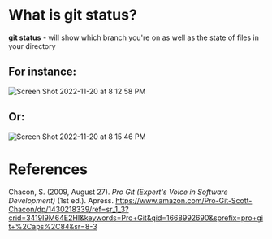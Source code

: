 # What is git status? 

**git status** - will show which branch you're on as well as the state of files in your directory

## For instance: 
![Screen Shot 2022-11-20 at 8 12 58 PM](https://user-images.githubusercontent.com/109105989/202938093-467d7d0a-b226-4650-9309-e65b6155cbed.png)
## Or: 
![Screen Shot 2022-11-20 at 8 15 46 PM](https://user-images.githubusercontent.com/109105989/202938457-1c93a17a-0f09-41d5-8210-d2aa2b483311.png)



# References 
Chacon, S. (2009, August 27). *Pro Git (Expert's Voice in Software Development)* (1st ed.). Apress. <https://www.amazon.com/Pro-Git-Scott-Chacon/dp/1430218339/ref=sr_1_3?crid=3419I9M64E2HI&keywords=Pro+Git&qid=1668992690&sprefix=pro+git+%2Caps%2C84&sr=8-3> 
